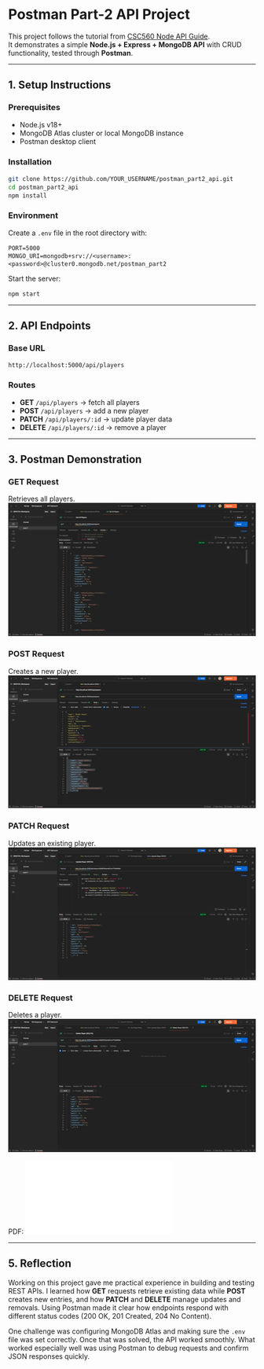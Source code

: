 # Postman Part-2 API Project  

This project follows the tutorial from [CSC560 Node API Guide](https://github.com/aschneider15/CSC560-Rewrite/blob/master/Node%20API/Creating%20API.md).  
It demonstrates a simple **Node.js + Express + MongoDB API** with CRUD functionality, tested through **Postman**.  

---

## 1. Setup Instructions  

### Prerequisites
- Node.js v18+  
- MongoDB Atlas cluster or local MongoDB instance  
- Postman desktop client  

### Installation
```bash
git clone https://github.com/YOUR_USERNAME/postman_part2_api.git
cd postman_part2_api
npm install
```

### Environment
Create a `.env` file in the root directory with:
```
PORT=5000
MONGO_URI=mongodb+srv://<username>:<password>@cluster0.mongodb.net/postman_part2
```

Start the server:
```bash
npm start
```

---

## 2. API Endpoints  

### Base URL
```
http://localhost:5000/api/players
```

### Routes
- **GET** `/api/players` → fetch all players  
- **POST** `/api/players` → add a new player  
- **PATCH** `/api/players/:id` → update player data  
- **DELETE** `/api/players/:id` → remove a player  

---

## 3. Postman Demonstration  

### GET Request  
Retrieves all players.  
![GET Screenshot](screenshot/get_all.png)  

### POST Request  
Creates a new player.  
![POST Screenshot](screenshot/post.png)  


### PATCH Request  
Updates an existing player.  
![PATCH Screenshot](screenshot/patch.png)  

### DELETE Request  
Deletes a player.  
![DELETE Screenshot](screenshot/delete.png)  

PDF: ![All  Screenshot](Project_screenshot.pdf)  




---

## 5. Reflection  

Working on this project gave me practical experience in building and testing REST APIs. I learned how **GET** requests retrieve existing data while **POST** creates new entries, and how **PATCH** and **DELETE** manage updates and removals. Using Postman made it clear how endpoints respond with different status codes (200 OK, 201 Created, 204 No Content).  

One challenge was configuring MongoDB Atlas and making sure the `.env` file was set correctly. Once that was solved, the API worked smoothly. What worked especially well was using Postman to debug requests and confirm JSON responses quickly.  
